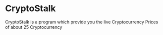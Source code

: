 # CryptoStalk
CryptoStalk is a program which provide you the live Cryptocurrency Prices of about 25 Cryptocurrency
